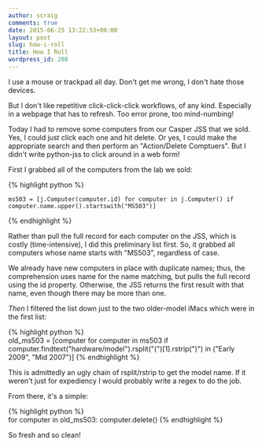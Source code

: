 ```yaml
---
author: scraig
comments: true
date: 2015-06-25 13:22:53+00:00
layout: post
slug: how-i-roll
title: How I Roll
wordpress_id: 208
---
```


I use a mouse or trackpad all day. Don't get me wrong, I don't hate those devices.

But I don't like repetitive click-click-click workflows, of any kind. Especially in a webpage that has to refresh. Too error prone, too mind-numbing!

Today I had to remove some computers from our Casper JSS that we sold. Yes, I could just click each one and  hit delete. Or yes, I could make the appropriate search and then perform an "Action/Delete Comptuers". But I didn't write python-jss to click around in a web form!

First I grabbed all of the computers from the lab we sold:

{% highlight python %}    
    
    ms503 = [j.Computer(computer.id) for computer in j.Computer() if computer.name.upper().startswith("MS503")]
    
{% endhighlight %}


Rather than pull the full record for each computer on the JSS, which is costly (time-intensive), I did this preliminary list first. So, it grabbed all computers whose name starts with "MS503", regardless of case.

We already have new computers in place with duplicate names; thus, the comprehension uses name for the name matching, but pulls the full record using the id property. Otherwise, the JSS returns the first result with that name, even though there may be more than one.

_Then_ I filtered the list down just to the two older-model iMacs which were in the first list:

    
    
{% highlight python %}    
    old_ms503 = [computer for computer in ms503 if computer.findtext("hardware/model").rsplit("(")[1].rstrip(")") in ("Early 2009", "Mid 2007")]
{% endhighlight %}
    



This is admittedly an ugly chain of rsplit/rstrip to get the model name. If it weren't just for expediency I would probably write a regex to do the job.

From there, it's a simple:

    
    
{% highlight python %}    
    for computer in old_ms503:
    	computer.delete()
{% endhighlight %}
    



So fresh and so clean!

